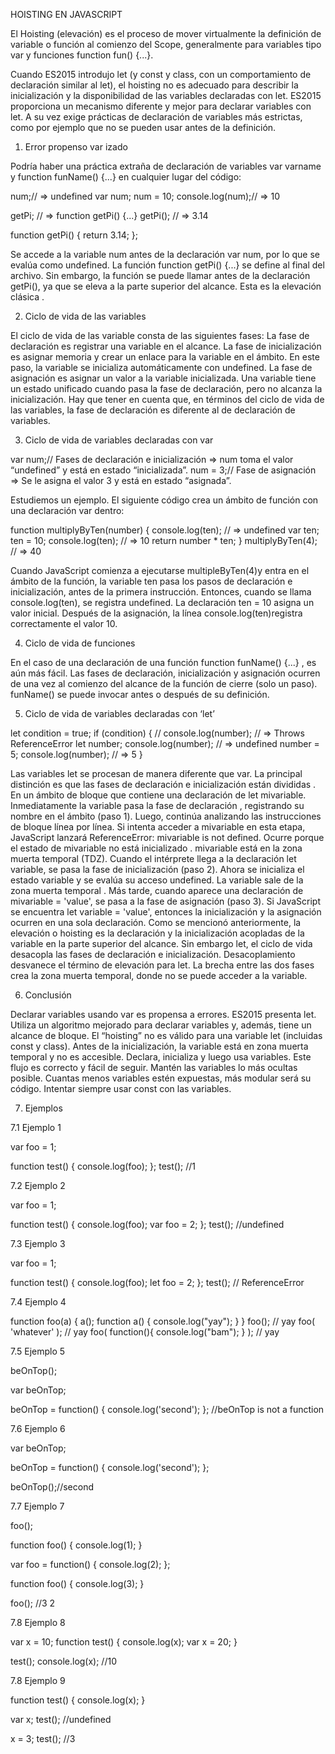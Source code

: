 HOISTING EN JAVASCRIPT
 
 
El Hoisting (elevación) es el proceso de mover virtualmente la definición de variable o función al comienzo del Scope, generalmente para variables tipo var y funciones function fun() {...}.
 
Cuando ES2015 introdujo let (y const y class, con un comportamiento de declaración similar al let), el hoisting no es adecuado para describir la inicialización y la disponibilidad de las variables declaradas con let. ES2015 proporciona un mecanismo diferente y mejor para declarar variables con let. A su vez exige prácticas de declaración de variables más estrictas, como por ejemplo que no se pueden usar antes de la definición.
 
1. Error propenso var izado

Podría haber una práctica extraña de declaración de variables var varname y  function funName() {...}  en cualquier lugar del código:
 
num;// => undefined
var num;
num = 10;
console.log(num);// => 10
 
getPi;   // => function getPi() {...}
getPi(); // => 3.14
 
function getPi() {
 return 3.14;
};

Se accede a la variable num antes de la declaración var num, por lo que se evalúa como undefined. La función function getPi() {...} se define al final del archivo. Sin embargo, la función se puede llamar antes de la declaración getPi(), ya que se eleva a la parte superior del alcance. Esta es la elevación clásica .
 
 
2. Ciclo de vida de las variables


El ciclo de vida de las variable consta de las siguientes fases:
La fase de declaración es registrar una variable en el alcance.
La fase de inicialización es asignar memoria y crear un enlace para la variable en el ámbito. En este paso, la variable se inicializa automáticamente con undefined.
La fase de asignación es asignar un valor a la variable inicializada.
Una variable tiene un estado unificado cuando pasa la fase de declaración, pero no alcanza la inicialización. Hay que tener en cuenta que, en términos del ciclo de vida de las variables, la fase de declaración es diferente al de declaración de variables. 
 
 
 
3. Ciclo de vida de variables declaradas con var

var num;// Fases de declaración e inicialización => num toma el valor “undefined” y está en estado “inicializada”.
num = 3;// Fase de asignación => Se le asigna el valor 3 y está en estado “asignada”.
 
Estudiemos un ejemplo. El siguiente código crea un ámbito de función con una declaración var dentro:
 
function multiplyByTen(number) {
 console.log(ten); // => undefined
 var ten;
 ten = 10;
 console.log(ten); // => 10
 return number * ten;
}
multiplyByTen(4); // => 40
 
Cuando JavaScript comienza a ejecutarse multipleByTen(4)y entra en el ámbito de la función, la variable ten pasa los pasos de declaración e inicialización, antes de la primera instrucción. Entonces, cuando se llama console.log(ten), se registra undefined. La declaración ten = 10 asigna un valor inicial. Después de la asignación, la línea console.log(ten)registra correctamente el valor 10.
 
4. Ciclo de vida de funciones

En el caso de una declaración de una función function funName() {...} , es aún más fácil. Las fases de declaración, inicialización y asignación ocurren de una vez al comienzo del alcance de la función de cierre (solo un paso). funName() se puede invocar antes o después de su definición.
 
5. Ciclo de vida de variables declaradas con ‘let’

let condition = true;
if (condition) {
 // console.log(number); // => Throws ReferenceError
 let number;
 console.log(number); // => undefined
 number = 5;
 console.log(number); // => 5
}

Las variables let se procesan de manera diferente que var. La principal distinción es que las fases de declaración e inicialización están divididas . 
En un ámbito de bloque que contiene una declaración de let mivariable. Inmediatamente la variable pasa la fase de declaración , registrando su nombre en el ámbito (paso 1). Luego, continúa analizando las instrucciones de bloque línea por línea. Si intenta acceder a mivariable en esta etapa, JavaScript lanzará ReferenceError: mivariable is not defined. Ocurre porque el estado de mivariable no está inicializado .
mivariable está en la zona muerta temporal  (TDZ).
Cuando el intérprete llega a la declaración let variable, se pasa la fase de inicialización (paso 2). Ahora se inicializa el estado variable y se evalúa su acceso undefined. La variable sale de la zona muerta temporal .
Más tarde, cuando aparece una declaración de mivariable = 'value', se pasa a la fase de asignación (paso 3).
Si JavaScript se encuentra let variable = 'value', entonces la inicialización y la asignación ocurren en una sola declaración.
Como se mencionó anteriormente, la elevación o hoisting es la declaración y la inicialización acopladas de la variable en la parte superior del alcance. Sin embargo let, el ciclo de vida desacopla las fases de declaración e inicialización. Desacoplamiento desvanece el término de elevación para let.
La brecha entre las dos fases crea la zona muerta temporal, donde no se puede acceder a la variable.
 
6. Conclusión

Declarar variables usando var es propensa a errores.
ES2015 presenta let. Utiliza un algoritmo mejorado para declarar variables y, además, tiene un alcance de bloque.
El “hoisting” no es válido para una variable let (incluidas const y  class). Antes de la inicialización, la variable está en zona muerta temporal y no es accesible.
Declara, inicializa y luego usa variables. Este flujo es correcto y fácil de seguir.
Mantén las variables lo más ocultas posible. Cuantas menos variables estén expuestas, más modular será su código.
Intentar siempre usar const con las variables.
 
7. Ejemplos

7.1 Ejemplo 1

 var foo = 1;
 
 function test() {
  console.log(foo);
 };
 test(); //1

7.2 Ejemplo 2

var foo = 1;
 
function test() {
 console.log(foo);
 var foo = 2;
};
test(); //undefined
 
 
 
 
 
7.3 Ejemplo 3

var foo = 1;
 
function test() {
 console.log(foo);
 let foo = 2;
};
test(); // ReferenceError
 
7.4 Ejemplo 4

function foo(a) {
   a();
   function a() {
      console.log("yay");
   }
}
foo(); // yay
foo( 'whatever' ); // yay
foo( function(){ console.log("bam"); } ); // yay
 
7.5 Ejemplo 5

beOnTop();
 
var beOnTop;
 
beOnTop = function() {
 console.log('second');
};
//beOnTop is not a function

7.6 Ejemplo 6

var beOnTop;
 
beOnTop = function() {
 console.log('second');
};
 
beOnTop();//second



7.7 Ejemplo 7

foo();
 
function foo() {
 console.log(1);
}
 
var foo = function() {
 console.log(2);
};
 
function foo() {
 console.log(3);
}
 
foo(); //3 2

7.8 Ejemplo 8

var x = 10;
function test()
{
console.log(x);
   var x = 20;
}
 
test();
console.log(x); //10

7.8 Ejemplo 9

function test()
{
console.log(x);
}
 
var x; 
test(); //undefined
 
 x = 3;
test(); //3
 
